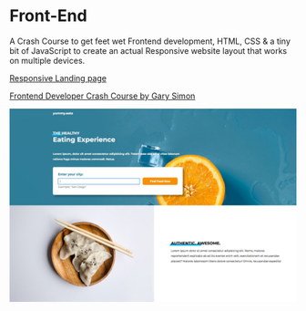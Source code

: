 # Front-End

A Crash Course to get feet wet Frontend development, HTML, CSS & a tiny bit of JavaScript to create an actual Responsive website layout that works on multiple devices.

[Responsive Landing page ](https://front-end-gary.netlify.com)



[Frontend Developer Crash Course by Gary Simon](https://www.youtube.com/watch?v=QA0XpGhiz5w&t=2802s)

![Responsive Landing page](/images/Home.jpg)
